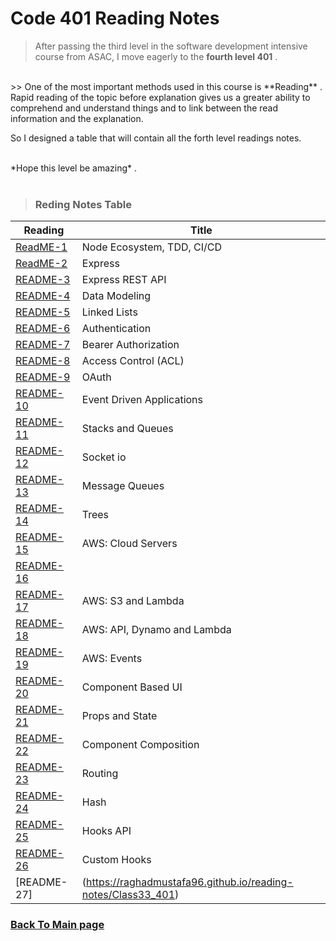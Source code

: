 # Code 401 Reading Notes

> After passing the third level in the software development intensive course from ASAC, I move eagerly to the  **fourth level 401** .
<br>
>> One of the most important methods used in this course is **Reading** . Rapid reading of the topic before explanation gives us a greater ability to comprehend and understand things and to link between the read information and the explanation.

So I designed a table that will contain all the forth level readings notes.



<br>
*Hope this level be amazing* .
<br>
<br>

> ### Reding Notes Table 

| Reading      | Title  |
| -------------| -------|
| [ReadME-1](https://raghadmustafa96.github.io/reading-notes/Class01_401) |Node Ecosystem, TDD, CI/CD|
| [ReadME-2](https://raghadmustafa96.github.io/reading-notes/Class02_401) |Express|
| [README-3](https://raghadmustafa96.github.io/reading-notes/Class03_401) |Express REST API|
| [README-4](https://raghadmustafa96.github.io/reading-notes/Class04_401) |Data Modeling|
| [README-5](https://raghadmustafa96.github.io/reading-notes/Class05_401) |Linked Lists|
| [README-6](https://raghadmustafa96.github.io/reading-notes/Class06_401) |Authentication|
| [README-7](https://raghadmustafa96.github.io/reading-notes/Class07_401) |Bearer Authorization|
| [README-8](https://raghadmustafa96.github.io/reading-notes/Class08_401) | Access Control (ACL)|
| [README-9](https://raghadmustafa96.github.io/reading-notes/Class09_401) | OAuth|
| [README-10](https://raghadmustafa96.github.io/reading-notes/Class11_401)|Event Driven Applications|
| [README-11](https://raghadmustafa96.github.io/reading-notes/Class10_401)|Stacks and Queues|
| [README-12](https://raghadmustafa96.github.io/reading-notes/Class12_401)|Socket io|
| [README-13](https://raghadmustafa96.github.io/reading-notes/Class13_401)|Message Queues|
| [README-14](https://raghadmustafa96.github.io/reading-notes/Class_14_401)|Trees|
| [README-15](https://raghadmustafa96.github.io/reading-notes/Class16401)|AWS: Cloud Servers|
| [README-16]()||
| [README-17](https://raghadmustafa96.github.io/reading-notes/Class17_401)|AWS: S3 and Lambda|
| [README-18](https://raghadmustafa96.github.io/reading-notes/Class18_401)|AWS: API, Dynamo and Lambda|
| [README-19](https://raghadmustafa96.github.io/reading-notes/Class19_401)|AWS: Events|
| [README-20](https://raghadmustafa96.github.io/reading-notes/Class26_401)|Component Based UI|
| [README-21](https://raghadmustafa96.github.io/reading-notes/Class27_401)|Props and State|
| [README-22](https://raghadmustafa96.github.io/reading-notes/Class28_401)|Component Composition|
| [README-23](https://raghadmustafa96.github.io/reading-notes/Class29_401)|Routing|
| [README-24](https://raghadmustafa96.github.io/reading-notes/Class30_401)|Hash|
| [README-25](https://raghadmustafa96.github.io/reading-notes/Class31_401)|Hooks API|
| [README-26](https://raghadmustafa96.github.io/reading-notes/Class32_401)|Custom Hooks |
|[README-27]|(https://raghadmustafa96.github.io/reading-notes/Class33_401) |Context API|


### [Back To Main page](https://raghadmustafa96.github.io/reading-notes/)